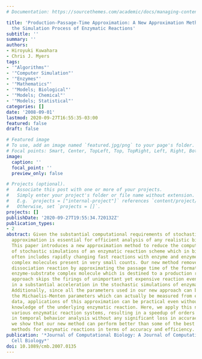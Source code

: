 ```yaml
---
# Documentation: https://sourcethemes.com/academic/docs/managing-content/

title: 'Production-Passage-Time Approximation: A New Approximation Method to Accelerate
  the Simulation Process of Enzymatic Reactions'
subtitle: ''
summary: ''
authors:
- Hiroyuki Kuwahara
- Chris J. Myers
tags:
- '"Algorithms"'
- '"Computer Simulation"'
- '"Enzymes"'
- '"Mathematics"'
- '"Models; Biological"'
- '"Models; Chemical"'
- '"Models; Statistical"'
categories: []
date: '2008-09-01'
lastmod: 2020-09-27T16:55:35-03:00
featured: false
draft: false

# Featured image
# To use, add an image named `featured.jpg/png` to your page's folder.
# Focal points: Smart, Center, TopLeft, Top, TopRight, Left, Right, BottomLeft, Bottom, BottomRight.
image:
  caption: ''
  focal_point: ''
  preview_only: false

# Projects (optional).
#   Associate this post with one or more of your projects.
#   Simply enter your project's folder or file name without extension.
#   E.g. `projects = ["internal-project"]` references `content/project/deep-learning/index.md`.
#   Otherwise, set `projects = []`.
projects: []
publishDate: '2020-09-27T19:55:34.720132Z'
publication_types:
- 2
abstract: Given the substantial computational requirements of stochastic simulation,
  approximation is essential for efficient analysis of any realistic biochemical system.
  This paper introduces a new approximation method to reduce the computational cost
  of stochastic simulations of an enzymatic reaction scheme which in biochemical systems
  often includes rapidly changing fast reactions with enzyme and enzyme-substrate
  complex molecules present in very small counts. Our new method removes the substrate
  dissociation reaction by approximating the passage time of the formation of each
  enzyme-substrate complex molecule which is destined to a production reaction. This
  approach skips the firings of unimportant yet expensive reaction events, resulting
  in a substantial acceleration in the stochastic simulations of enzymatic reactions.
  Additionally, since all the parameters used in our new approach can be derived by
  the Michaelis-Menten parameters which can actually be measured from experimental
  data, applications of this approximation can be practical even without having full
  knowledge of the underlying enzymatic reaction. Here, we apply this new method to
  various enzymatic reaction systems, resulting in a speedup of orders of magnitude
  in temporal behavior analysis without any significant loss in accuracy. Furthermore,
  we show that our new method can perform better than some of the best existing approximation
  methods for enzymatic reactions in terms of accuracy and efficiency.
publication: '*Journal of Computational Biology: A Journal of Computational Molecular
  Cell Biology*'
doi: 10.1089/cmb.2007.0135
---
```


